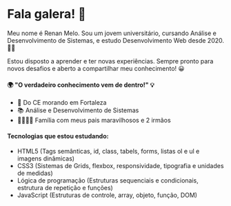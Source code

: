 # Fala galera! 👋

Meu nome é Renan Melo. Sou um jovem universitário, cursando Análise e Desenvolvimento de Sistemas, e estudo Desenvolvimento Web desde 2020. 👨‍💻

Estou disposto a aprender e ter novas experiências. Sempre pronto para novos desafios e aberto a compartilhar meu conhecimento! 😀


#### 🌍 "O verdadeiro conhecimento vem de dentro!" 💡

- 📍 Do CE morando em Fortaleza
- 📚 Análise e Desenvolvimento de Sistemas
- 👨‍👩‍👦‍👦 Família com meus pais maravilhosos e 2 irmãos

#### Tecnologias que estou estudando:
- HTML5 (Tags semânticas, id, class, tabels, forms, listas ol e ul e imagens dinâmicas)
- CSS3 (Sistemas de Grids, flexbox, responsividade, tipografia e unidades de medidas)
- Lógica de programação (Estruturas sequenciais e condicionais, estrutura de repetição e funções)
- JavaScript (Estruturas de controle, array, objeto, função, DOM)

